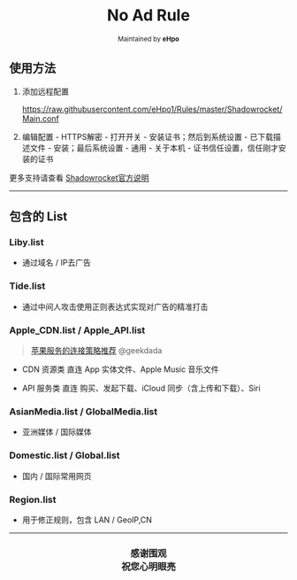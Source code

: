 <h1 align="center">
No Ad Rule
</h1>
<p align="center">
<sup>
Maintained by <b>eHpo</b>
</sup>
</p>



## 使用方法

1. 添加远程配置

	 <https://raw.githubusercontent.com/eHpo1/Rules/master/Shadowrocket/Main.conf>

2. 编辑配置 - HTTPS解密 - 打开开关 - 安装证书；然后到系统设置 - 已下载描述文件 - 安装；最后系统设置 - 通用 - 关于本机 - 证书信任设置，信任刚才安装的证书

更多支持请查看 [Shadowrocket官方说明](https://github.com/Shadowrocket)


-------


## 包含的 List

### Liby.list

* 通过域名 / IP去广告

### Tide.list

* 通过中间人攻击使用正则表达式实现对广告的精准打击

### Apple_CDN.list / Apple_API.list

> [苹果服务的连接策略推荐](https://blog.dada.li/2019/better-proxy-rules-for-apple-services) @geekdada

* CDN 资源类  直连
  App 实体文件、Apple Music 音乐文件

* API 服务类  直连
  购买、发起下载、iCloud 同步（含上传和下载）、Siri

### AsianMedia.list / GlobalMedia.list

* 亚洲媒体 / 国际媒体

### Domestic.list / Global.list

* 国内 / 国际常用网页

### Region.list

* 用于修正规则，包含 LAN / GeoIP,CN


-------



<h3 align="center">
<p>感谢围观
<br>祝您心明眼亮</b>
</p>
</h3>
